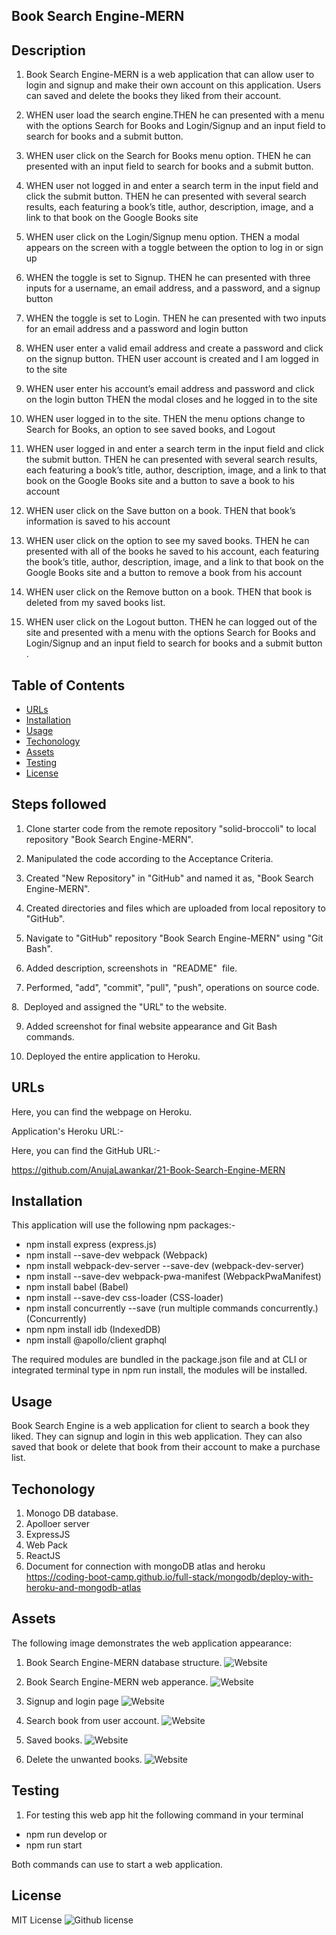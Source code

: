## Book Search Engine-MERN


## Description

1. Book Search Engine-MERN is a web application that can allow user to login and signup and make their own account on this application. Users can saved and delete the books they liked from their account.

2. WHEN user load the search engine.THEN he can  presented with a menu with the options Search for Books and Login/Signup and an input field to search for books and a submit button.

3. WHEN user click on the Search for Books menu option. THEN he can presented with an input field to search for books and a submit button.

4. WHEN user not logged in and enter a search term in the input field and click the submit button. THEN he can  presented with several search results, each featuring a book’s title, author, description, image, and a link to that book on the Google Books site

5. WHEN user click on the Login/Signup menu option. THEN a modal appears on the screen with a toggle between the option to log in or sign up

6. WHEN the toggle is set to Signup. THEN he can presented with three inputs for a username, an email address, and a password, and a signup button

7. WHEN the toggle is set to Login. THEN he can presented with two inputs for an email address and a password and login button

8. WHEN user enter a valid email address and create a password and click on the signup button. THEN user account is created and I am logged in to the site

9. WHEN user enter his account’s email address and password and click on the login button
THEN the modal closes and he logged in to the site

10. WHEN user logged in to the site. THEN the menu options change to Search for Books, an option to see saved books, and Logout

11. WHEN user logged in and enter a search term in the input field and click the submit button. THEN he can presented with several search results, each featuring a book’s title, author, description, image, and a link to that book on the Google Books site and a button to save a book to his account

12. WHEN user click on the Save button on a book. THEN that book’s information is saved to his account

13. WHEN user click on the option to see my saved books. THEN he can presented with all of the books he saved to his account, each featuring the book’s title, author, description, image, and a link to that book on the Google Books site and a button to remove a book from his account

14. WHEN user click on the Remove button on a book. THEN that book is deleted from my saved books list.

15. WHEN user click on the Logout button. THEN he can logged out of the site and presented with a menu with the options Search for Books and Login/Signup and an input field to search for books and a submit button .




## Table of Contents

*  [URLs](#URLs)
*  [Installation](#Installation)
*  [Usage](#Usage)
*  [Techonology](#Techonology)
*  [Assets](#Assets)
*  [Testing](#Testing)
*  [License](#License)


## Steps followed


1. Clone starter code from the remote repository "solid-broccoli" to local repository "Book Search Engine-MERN".


2. Manipulated the code according to the Acceptance Criteria.


3. Created "New Repository" in "GitHub" and named it as, "Book Search Engine-MERN".


4. Created directories and files which are uploaded  from local repository to "GitHub".


5. Navigate to "GitHub" repository "Book Search Engine-MERN" using "Git Bash".


6. Added description, screenshots in  "README"  file.


7. Performed, "add", "commit", "pull", "push", operations on source code.


8.  Deployed and assigned the "URL" to the website.


9. Added screenshot for final website appearance and Git Bash commands.

10. Deployed the entire application to Heroku.


## URLs
Here, you can find the webpage on Heroku.


 Application's Heroku URL:- 



Here, you can find the GitHub URL:-

https://github.com/AnujaLawankar/21-Book-Search-Engine-MERN


## Installation

This application will use the following npm packages:-

  * npm install express (express.js)
  * npm install --save-dev webpack (Webpack)
  * npm install webpack-dev-server --save-dev (webpack-dev-server)
  * npm install --save-dev webpack-pwa-manifest (WebpackPwaManifest)
  * npm install babel (Babel)
  * npm install --save-dev css-loader (CSS-loader)
  * npm install concurrently --save (run multiple commands concurrently.) (Concurrently)
  * npm npm install idb (IndexedDB)
  * npm install @apollo/client graphql

The required modules are bundled in the package.json file and at CLI or integrated terminal type in npm run install, the modules will be installed.

## Usage

Book Search Engine is a web application for client to search a book they liked. They can signup and login in this web application. They can also saved that book or delete that book from their account to make a purchase list.


## Techonology

1. Monogo DB database.
2. Apolloer server
3. ExpressJS
4. Web Pack
5. ReactJS
6. Document for connection with mongoDB atlas and heroku
https://coding-boot-camp.github.io/full-stack/mongodb/deploy-with-heroku-and-mongodb-atlas



## Assets


The following image demonstrates the web application appearance:
1.  Book Search Engine-MERN database structure.
![Website](./assets/screenshot1.png)

2. Book Search Engine-MERN web apperance.
![Website](./assets/screenshot2.png)

3. Signup and login page
![Website](./assets/screenshot3.png)

4.  Search book from user account.
![Website](./assets/screenshot4.png)

5.  Saved books.
![Website](./assets/screenshot5.png)

6. Delete the unwanted books.
![Website](./assets/screenshot6.png)



## Testing

1. For testing this web app hit the following command in your terminal

* npm run develop
or
* npm run start

Both commands can use to start a web application.


## License

 MIT  License  ![Github license](https://img.shields.io/badge/license-MIT-blue.svg)